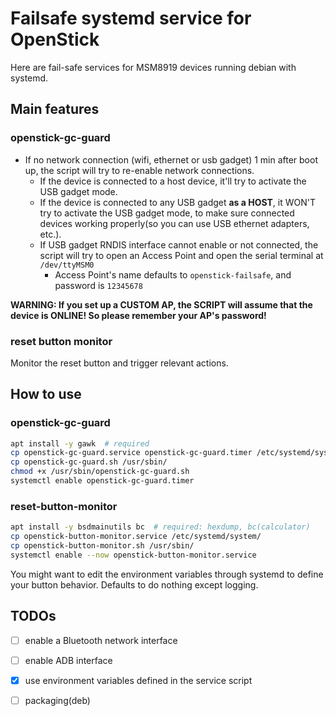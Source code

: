 # Failsafe systemd service for OpenStick

Here are fail-safe services for MSM8919 devices running debian with systemd.


## Main features

### openstick-gc-guard

+ If no network connection (wifi, ethernet or usb gadget) 1 min after boot up,
  the script will try to re-enable network connections.
  + If the device is connected to a host device, it'll try to activate
    the USB gadget mode.
  + If the device is connected to any USB gadget __as a HOST__, it WON'T
    try to activate the USB gadget mode, to make sure connected devices
    working properly(so you can use USB ethernet adapters, etc.).
  + If USB gadget RNDIS interface cannot enable or not connected, the
    script will try to open an Access Point and open the serial terminal
    at `/dev/ttyMSM0`
    + Access Point's name defaults to `openstick-failsafe`, and password is
      `12345678`

__WARNING: If you set up a CUSTOM AP, the SCRIPT will assume that the device is ONLINE! So please remember your AP's password!__

### reset button monitor

Monitor the reset button and trigger relevant actions.

## How to use

### openstick-gc-guard
 
```bash
apt install -y gawk  # required
cp openstick-gc-guard.service openstick-gc-guard.timer /etc/systemd/system/
cp openstick-gc-guard.sh /usr/sbin/
chmod +x /usr/sbin/openstick-gc-guard.sh
systemctl enable openstick-gc-guard.timer
```

### reset-button-monitor

```bash
apt install -y bsdmainutils bc  # required: hexdump, bc(calculator)
cp openstick-button-monitor.service /etc/systemd/system/
cp openstick-button-monitor.sh /usr/sbin/
systemctl enable --now openstick-button-monitor.service
```

You might want to edit the environment variables through systemd to
define your button behavior. Defaults to do nothing except logging.
 
## TODOs

+ [ ] enable a Bluetooth network interface
+ [ ] enable ADB interface
+ [x] use environment variables defined in the service script
+ [ ] packaging(deb)

